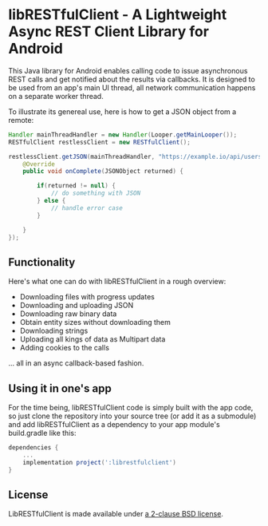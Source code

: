 # libRESTfulClient - A Lightweight Async REST Client Library for Android

This Java library for Android enables calling code to issue asynchronous REST
calls and get notified about the results via callbacks. It is designed to be
used from an app's main UI thread, all network communication happens on a
separate worker thread.

To illustrate its genereal use, here is how to get a JSON object from a remote:

```java
Handler mainThreadHandler = new Handler(Looper.getMainLooper());
RESTfulClient restlessClient = new RESTfulClient();

restlessClient.getJSON(mainThreadHandler, "https://example.io/api/users", new RESTfulInterface.OnGetJSONCompleteListener() {
    @Override
    public void onComplete(JSONObject returned) {

        if(returned != null) {
            // do something with JSON
        } else {
            // handle error case
        }

    }
});

```

## Functionality

Here's what one can do with libRESTfulClient in a rough overview:

* Downloading files with progress updates
* Downloading and uploading JSON
* Downloading raw binary data
* Obtain entity sizes without downloading them
* Downloading strings
* Uploading all kings of data as Multipart data
* Adding cookies to the calls
 
... all in an async callback-based fashion.

## Using it in one's app

For the time being, libRESTfulClient code is simply built with the app code,
so just clone the repository into your source tree (or add it as a submodule)
and add libRESTfulClient as a dependency to your app module's build.gradle like
this:

```gradle
dependencies {
    ...
    implementation project(':librestfulclient')
}

```

## License

LibRESTfulClient is made available under [a 2-clause BSD license](LICENSE).


